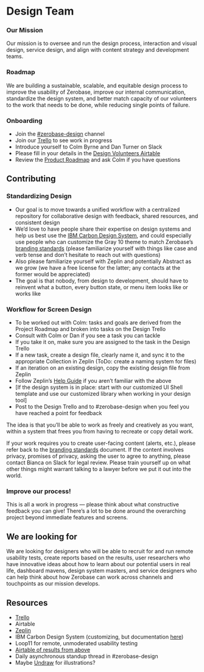 # Design Team

### Our Mission
Our mission is to oversee and run the design process, interaction and visual design, service design, and align with content strategy and development teams.

### Roadmap
We are building a sustainable, scalable, and equitable design process to improve the usability of Zerobase, improve our internal communication, standardize the design system, and better match capacity of our volunteers to the work that needs to be done, while reducing single points of failure.

### Onboarding
- Join the [#zerobase-design](https://necsi-edu.slack.com/archives/C010M0HCLSZ) channel
- Join our [Trello](https://trello.com/b/tRqTiyZC/design) to see work in progress
- Introduce yourself to Colm Byrne and Dan Turner on Slack
- Please fill in your details in the [Design Volunteers Airtable](https://airtable.com/invite/l?inviteId=invtx1JjHLdLKlOU2&inviteToken=f5188616fb2d7800bfba63495008123887e8f5b97c6d45b3667f280bd84febd7)
- Review the [Product Roadmap](https://github.com/zerobase-io/smart-tracing/wiki/Product-Roadmap) and ask Colm if you have questions

## Contributing

### Standardizing Design
- Our goal is to move towards a unified workflow with a centralized repository for collaborative design with feedback, shared resources, and consistent design
- We’d love to have people share their expertise on design systems and help us best use the [IBM Carbon Design System](https://www.carbondesignsystem.com/), and could especially use people who can customize the Gray 10 theme to match Zerobase’s [branding standards](https://docs.google.com/document/d/19h08-mGDmZfj0E_XjlCtUZI_Hi67uIWDbkSxPz7ghRI/edit) (please familiarize yourself with things like case and verb tense and don’t hesitate to reach out with questions)
- Also please familiarize yourself with Zeplin and potentially Abstract as we grow (we have a free license for the latter; any contacts at the former would be appreciated)
- The goal is that nobody, from design to development, should have to reinvent what a button, every button state, or menu item looks like or works like

### Workflow for Screen Design
- To be worked out with Colm: tasks and goals are derived from the Project Roadmap and broken into tasks on the Design Trello
- Consult with Colm or Dan if you see a task you can tackle
- If you take it on, make sure you are assigned to the task in the Design Trello
- If a new task, create a design file, clearly name it, and sync it to the appropriate Collection in Zeplin (ToDo: create a naming system for files)
- If an iteration on an existing design, copy the existing design file from Zeplin
- Follow Zeplin’s [Help Guide](https://support.zeplin.io/en/) if you aren’t familiar with the above
- [If the design system is in place: start with our customized UI Shell template and use our customized library when working in your design tool]
- Post to the Design Trello and to #zerobase-design when you feel you have reached a point for feedback

The idea is that you’ll be able to work as freely and creatively as you want, within a system that frees you from having to recreate or copy detail work.

If your work requires you to create user-facing content (alerts, etc.), please refer back to the [branding standards](https://docs.google.com/document/d/19h08-mGDmZfj0E_XjlCtUZI_Hi67uIWDbkSxPz7ghRI/edit) document. If the content involves privacy, promises of privacy, asking the user to agree to anything, please contact Bianca on Slack for legal review. Please train yourself up on what other things might warrant talking to a lawyer before we put it out into the world.

### Improve our process!
This is all a work in progress — please think about what constructive feedback you can give! There’s a lot to be done around the overarching project beyond immediate features and screens.

## We are looking for
We are looking for designers who will be able to recruit for and run remote usability tests, create reports based on the results, user researchers who have innovative ideas about how to learn about our potential users in real life, dashboard mavens, design system masters, and service designers who can help think about how Zerobase can work across channels and touchpoints as our mission develops.

## Resources
- [Trello](https://trello.com/b/tRqTiyZC/design)
- Airtable
- [Zeplin](https://zpl.io/brZw9O1)
- IBM Carbon Design System (customizing, but documentation [here](https://www.carbondesignsystem.com/))
- Loop11 for remote, unmoderated usability testing
- [Airtable of results from above](https://airtable.com/invite/l?inviteId=invWGixR872We8jvo&inviteToken=0b7841e9eaf29c0920963b1ec7a587ec93c102c4fb0314f5edbdb56d8f8d1fef)
- Daily asynchronous standup thread in #zerobase-design
- Maybe [Undraw](https://undraw.co/illustrations) for illustrations?


